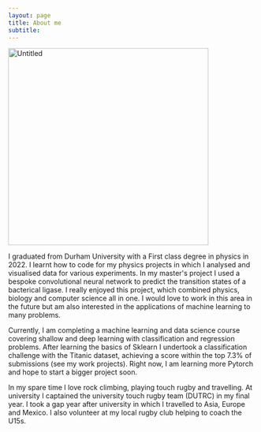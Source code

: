 ```yaml
---
layout: page
title: About me
subtitle:
---
```


<img src="https://lnsayer.github.io/my-website/assets/img/nepal_profile_pic.png" alt="Untitled" class="center" width="406" height="400">

I graduated from Durham University with a First class degree in physics in 2022. I learnt how to code for my physics projects in which I analysed and visualised data for various experiments. In my master's project I used a bespoke convolutional neural network to predict the transition states of a bacterical ligase. I really enjoyed this project, which combined physics, biology and computer science all in one. I would love to work in this area in the future but am also interested in the applications of machine learning to many problems. 

Currently, I am completing a machine learning and data science course covering shallow and deep learning with classification and regression problems. After learning the basics of Sklearn I undertook a classification challenge with the Titanic dataset, achieving a score within the top 7.3% of submissions (see my work projects). Right now, I am learning more Pytorch and hope to start a bigger project soon. 

In my spare time I love rock climbing, playing touch rugby and travelling. At university I captained the university touch rugby team (DUTRC) in my final year. I took a gap year after university in which I travelled to Asia, Europe and Mexico. I also volunteer at my local rugby club helping to coach the U15s. 

